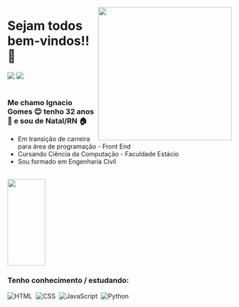 <img align="right" width= "300px" src="https://i.imgur.com/HcaBeRR.png"> <h1>Sejam todos bem-vindos!! :wave: </h1>
<div>
  <a href = "mailto:ignaciodlbg.dev@gmail.com"><img src="https://img.shields.io/badge/-Gmail-%23333?style=for-the-badge&logo=gmail&logoColor=white" target="_blank"></a>
  <a href="https://www.linkedin.com/in/devignaciodeloyola/" target="_blank"><img src="https://img.shields.io/badge/-LinkedIn-%230077B5?style=for-the-badge&logo=linkedin&logoColor=white" target="_blank"></a>
</div>
<br>

### Me chamo Ignacio Gomes :blush: tenho 32 anos :baby: e sou de Natal/RN :house:
- Em transição de carreira para área de programação - Front End
- Cursando Ciência da Computação - Faculdade Estácio
- Sou formado em Engenharia Civil
<br>
<img width="41%" height="195px" src="https://github-readme-stats.vercel.app/api/top-langs/?username=devignaciodlbg&layout=compact&hide_border=true&title_color=00bfbf&text_color=00bfbf&bg_color=0d1117" />

### Tenho conhecimento / estudando:
![HTML](https://img.shields.io/badge/-HTML-0D1117?style=for-the-badge&logo=html5&labelColor=0D1117)&nbsp;
![CSS](https://img.shields.io/badge/-CSS-0D1117?style=for-the-badge&logo=CSS3&logoColor=1572B6&labelColor=0D1117)&nbsp;
![JavaScript](https://img.shields.io/badge/-JavaScript-0D1117?style=for-the-badge&logo=javascript&labelColor=0D1117&textColor=0D1117)&nbsp;
![Python](https://img.shields.io/badge/-python-0D1117?style=for-the-badge&logo=python&labelColor=0D1117)&nbsp;


